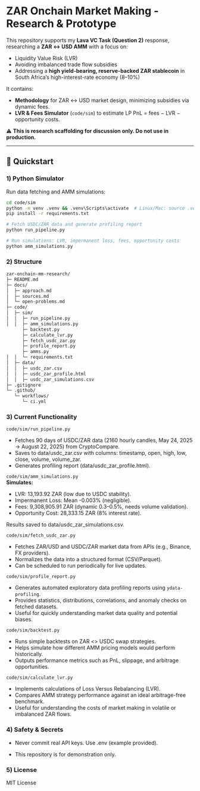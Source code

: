 # ZAR Onchain Market Making - Research & Prototype

This repository supports my **Lava VC Task (Question 2)** response, researching a **ZAR ↔ USD AMM** with a focus on:

- Liquidity Value Risk (LVR)  
- Avoiding imbalanced trade flow subsidies  
- Addressing a **high yield-bearing, reserve-backed ZAR stablecoin** in South Africa’s high-interest-rate economy (8–10%)  

It contains:

- **Methodology** for ZAR ↔ USD market design, minimizing subsidies via dynamic fees.  
- **LVR & Fees Simulator** (`code/sim`) to estimate LP PnL = fees − LVR − opportunity costs.    

⚠️ **This is research scaffolding for discussion only. Do not use in production.**

---

## 🚀 Quickstart

### 1) Python Simulator
Run data fetching and AMM simulations:

```bash
cd code/sim
python -m venv .venv && .venv\Scripts\activate  # Linux/Mac: source .venv/bin/activate
pip install -r requirements.txt

# Fetch USDC/ZAR data and generate profiling report
python run_pipeline.py  

# Run simulations: LVR, impermanent loss, fees, opportunity costs
python amm_simulations.py  

```

### 2) Structure
```bash
zar-onchain-mm-research/
├─ README.md
├─ docs/
│  ├─ approach.md
│  ├─ sources.md
│  └─ open-problems.md
├─ code/
│  ├─ sim/
│  │  ├─ run_pipeline.py
│  │  ├─ amm_simulations.py
      ├─ backtest.py
      ├─ calculate_lvr.py
      ├─ fetch_usdc_zar.py
      ├─ profile_report.py
      ├─ amms.py
│  │  └─ requirements.txt
│  ├─ data/
│  │  ├─ usdc_zar.csv
│  │  ├─ usdc_zar_profile.html
│  │  ├─ usdc_zar_simulations.csv
├─ .gitignore
└─ .github/
   └─ workflows/
      └─ ci.yml
```

### 3) Current Functionality

``` code/sim/run_pipeline.py ```

- Fetches 90 days of USDC/ZAR data (2160 hourly candles, May 24, 2025 → August 22, 2025) from CryptoCompare.
- Saves to data/usdc_zar.csv with columns: timestamp, open, high, low, close, volume, volume_zar.
- Generates profiling report (data/usdc_zar_profile.html).
  
``` code/sim/amm_simulations.py ```<br />
 **Simulates:**

- LVR: 13,193.92 ZAR (low due to USDC stability).
- Impermanent Loss: Mean -0.003% (negligible).
- Fees: 9,308,905.91 ZAR (dynamic 0.3–0.5%, needs volume validation).
- Opportunity Cost: 28,333.15 ZAR (8% interest rate).
  
Results saved to data/usdc_zar_simulations.csv.

``` code/sim/fetch_usdc_zar.py ```
  - Fetches ZAR/USD and USDC/ZAR market data from APIs (e.g., Binance, FX providers).  
  - Normalizes the data into a structured format (CSV/Parquet).  
  - Can be scheduled to run periodically for live updates.

``` code/sim/profile_report.py ``` 
  - Generates automated exploratory data profiling reports using `ydata-profiling`.  
  - Provides statistics, distributions, correlations, and anomaly checks on fetched datasets.  
  - Useful for quickly understanding market data quality and potential biases.  


``` code/sim/backtest.py ```
- Runs simple backtests on ZAR <> USDC swap strategies.  
- Helps simulate how different AMM pricing models would perform historically.  
- Outputs performance metrics such as PnL, slippage, and arbitrage opportunities.  

``` code/sim/calculate_lvr.py ```
  - Implements calculations of Loss Versus Rebalancing (LVR).  
  - Compares AMM strategy performance against an ideal arbitrage-free benchmark.  
  - Useful for understanding the costs of market making in volatile or imbalanced ZAR flows.  

### 4) Safety & Secrets

- Never commit real API keys. Use .env (example provided).

- This repository is for demonstration only.

### 5) License
MIT License
